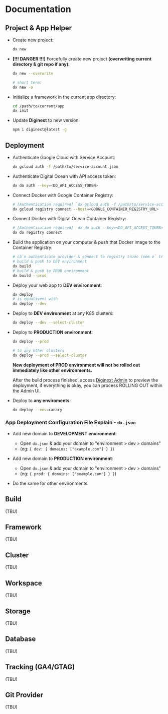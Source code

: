# Documentation

## Project & App Helper

-   Create new project:

    ```bash
    dx new
    ```

-   **[!!! DANGER !!!]** Forcefully create new project **(overwriting current directory & git repo if any)**:

    ```bash
    dx new --overwrite

    # short term:
    dx new -o
    ```

-   Initialize a framework in the current app directory:

    ```bash
    cd /path/to/current/app
    dx init
    ```

-   Update **Diginext** to new version:

    ```bash
    npm i diginext@latest -g
    ```

## Deployment

-   Authenticate Google Cloud with Service Account:

    ```bash
    dx gcloud auth -f /path/to/service-account.json
    ```

-   Authenticate Digital Ocean with API access token:

    ```bash
    dx do auth --key=<DO_API_ACCESS_TOKEN>
    ```

-   Connect Docker with Google Container Registry:

    ```bash
    # [Authentication required] `dx gcloud auth -f /path/to/service-account.json`
    dx gcloud registry connect --host=<GOOGLE_CONTAINER_REGISTRY_URL>
    ```

-   Connect Docker with Digital Ocean Container Registry:

    ```bash
    # [Authentication required] `dx do auth --key=<DO_API_ACCESS_TOKEN>`
    dx do registry connect
    ```

-   Build the application on your computer & push that Docker image to the Container Registry:

    ```bash
    # cần authenticate provider & connect to registry trước (xem ở trên)
    # build & push to DEV environment
    dx build
    # build & push to PROD environment
    dx build --prod
    ```

-   Deploy your web app to **DEV environment**:

    ```bash
    dx deploy
    # is equalivent with
    dx deploy --dev
    ```

-   Deploy to **DEV environment** at any K8S clusters:

    ```bash
    dx deploy --dev --select-cluster
    ```

-   Deploy to **PRODUCTION environment**:

    ```bash
    dx deploy --prod

    # to any other clusters
    dx deploy --prod --select-cluster
    ```

    **New deployment of PROD environment will not be rolled out immediately like other environments.**

    After the build process finished, access [Diginext Admin](https://app.diginext.site) to preview the deployment, if everything is okay, you can process ROLLING OUT within the Admin UI.

-   Deploy to **any enviroments**:

    ```bash
    dx deploy --env=canary
    ```

### App Deployment Configuration File Explain - `dx.json` 

-   Add new domain to **DEVELOPMENT environment**:
    - Open `dx.json` & add your domain to "environment > dev > domains"
    - (eg: `{ dev: { domains: ["example.com"] } }`)

-   Add new domain to **PRODUCTION environment**:
    - Open `dx.json` &  add your domain to "environment > dev > domains"
    - (eg: `{ prod: { domains: ["example.com"] } }`)

-   Do the same for other environments.

## Build

(TBU)

## Framework

(TBU)

## Cluster

(TBU)

## Workspace

(TBU)

## Storage

(TBU)

## Database

(TBU)

## Tracking (GA4/GTAG)

(TBU)

## Git Provider

(TBU)
